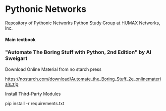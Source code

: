 # Pythonic Networks

Repository of Pythonic Networks
Python Study Group at HUMAX Networks, Inc.




#### Main textbook

### "Automate The Boring Stuff with Python, 2nd Edition" by Al Sweigart




Download Online Material from no starch press

https://nostarch.com/download/Automate_the_Boring_Stuff_2e_onlinematerials.zip



Install Third-Party Modules

pip install -r requirements.txt
